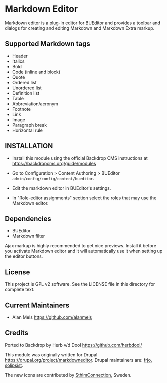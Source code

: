 Markdown Editor
===============

Markdown editor is a plug-in editor for BUEditor and provides a toolbar and dialogs for creating and editing Markdown and Markdown Extra markup.

Supported Markdown tags
-----------------------

* Header
* Italics
* Bold
* Code (inline and block)
* Quote
* Ordered list
* Unordered list
* Definition list
* Table
* Abbreviation/acronym
* Footnote
* Link
* Image
* Paragraph break
* Horizontal rule

INSTALLATION
------------

- Install this module using the official Backdrop CMS instructions at
  <https://backdropcms.org/guide/modules>

- Go to Configuration > Content Authoring > BUEditor `admin/config/config/content/bueditor`.
- Edit the markdown editor in BUEditor's settings.
- In "Role-editor assignments" section select the roles that may use the Markdown editor.

Dependencies
------------

* BUEditor
* Markdown filter

Ajax markup is highly recommended to get nice previews. Install it before you activate Markdown editor and it will automatically use it when setting up the editor buttons.

License
-------

This project is GPL v2 software. See the LICENSE file in this directory for
complete text.

Current Maintainers
-------------------

* Alan Mels <https://github.com/alanmels>

Credits
-------

Ported to Backdrop by Herb v/d Dool <https://github.com/herbdool/>

This module was originally written for Drupal <https://drupal.org/project/markdowneditor>. Drupal maintainers are: [frjo](https://www.drupal.org/u/frjo), [solipsist](https://www.drupal.org/u/solipsist).

The new icons are contributed by [SthlmConnection](http://www.sthlmconnection.se/), Sweden.
